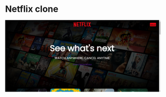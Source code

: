 # Netflix clone
![alt text](https://github.com/madhurjyasarma/Newtflix/blob/master/newtflix.png?raw=true)
